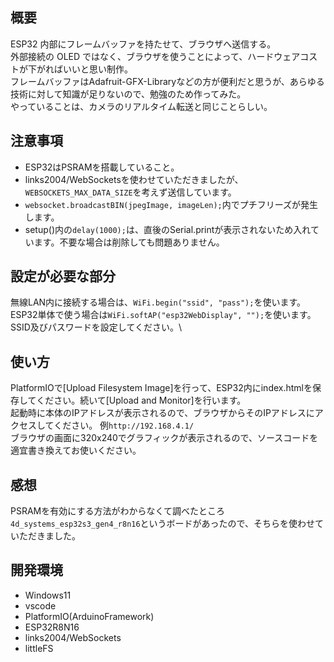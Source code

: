 ## 概要
ESP32 内部にフレームバッファを持たせて、ブラウザへ送信する。\
外部接続の OLED ではなく、ブラウザを使うことによって、ハードウェアコストが下がればいいと思い制作。\
フレームバッファはAdafruit-GFX-Libraryなどの方が便利だと思うが、あらゆる技術に対して知識が足りないので、勉強のため作ってみた。\
やっていることは、カメラのリアルタイム転送と同じことらしい。

## 注意事項
- ESP32はPSRAMを搭載していること。
- links2004/WebSocketsを使わせていただきましたが、`WEBSOCKETS_MAX_DATA_SIZE`を考えず送信しています。
- `websocket.broadcastBIN(jpegImage, imageLen);`内でプチフリーズが発生します。
- setup()内の`delay(1000);`は、直後のSerial.printが表示されないため入れています。不要な場合は削除しても問題ありません。

## 設定が必要な部分
無線LAN内に接続する場合は、`WiFi.begin("ssid", "pass");`を使います。\
ESP32単体で使う場合は`WiFi.softAP("esp32WebDisplay", "");`を使います。\
SSID及びパスワードを設定してください。\

## 使い方
PlatformIOで[Upload Filesystem Image]を行って、ESP32内にindex.htmlを保存してください。続いて[Upload and Monitor]を行います。\
起動時に本体のIPアドレスが表示されるので、ブラウザからそのIPアドレスにアクセスしてください。
例`http://192.168.4.1/`\
ブラウザの画面に320x240でグラフィックが表示されるので、ソースコードを適宜書き換えてお使いください。

## 感想
PSRAMを有効にする方法がわからなくて調べたところ`4d_systems_esp32s3_gen4_r8n16`というボードがあったので、そちらを使わせていただきました。

## 開発環境
- Windows11
- vscode
- PlatformIO(ArduinoFramework)
- ESP32R8N16
- links2004/WebSockets
- littleFS
